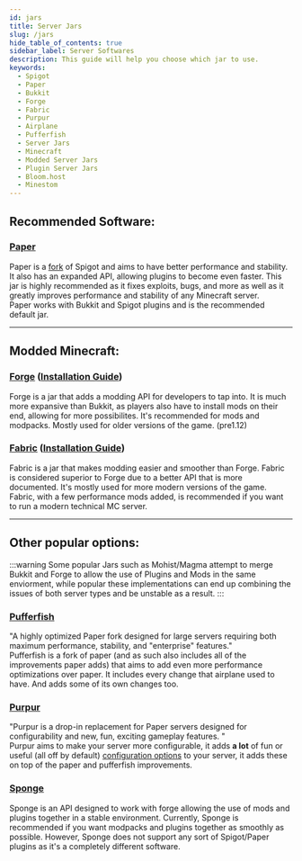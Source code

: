 ```yaml
---
id: jars
title: Server Jars
slug: /jars
hide_table_of_contents: true
sidebar_label: Server Softwares
description: This guide will help you choose which jar to use.
keywords:
  - Spigot
  - Paper
  - Bukkit
  - Forge
  - Fabric
  - Purpur
  - Airplane
  - Pufferfish
  - Server Jars
  - Minecraft
  - Modded Server Jars
  - Plugin Server Jars
  - Bloom.host
  - Minestom 
---
```


## Recommended Software:

 ### [Paper](https://papermc.io/)
 Paper is a [fork](https://en.wikipedia.org/wiki/Fork_(software_development)) of Spigot and aims to have better performance and stability. It also has an expanded API, allowing plugins to become even faster. This jar is highly recommended as it fixes exploits, bugs, and more as well as it greatly improves performance and stability of any Minecraft server.  
 Paper works with Bukkit and Spigot plugins and is the recommended default jar.

---

## Modded Minecraft:
### [Forge](https://files.minecraftforge.net/) ([Installation Guide](forge-setup))
Forge is a jar that adds a modding API for developers to tap into. It is much more expansive than Bukkit, as players also have to install mods on their end, allowing for more possibilites. It's recommended for mods and modpacks. Mostly used for older versions of the game. (pre1.12)


 
### [Fabric](https://fabricmc.net/) ([Installation Guide](fabric-setup))
Fabric is a jar that makes modding easier and smoother than Forge. Fabric is considered superior to Forge due to a better API that is more documented. It's mostly used for more modern versions of the game.   
Fabric, with a few performance mods added, is recommended if you want to run a modern technical MC server.

---

## Other popular options: 

:::warning
Some popular Jars such as Mohist/Magma attempt to merge Bukkit and Forge to allow the use of Plugins and Mods in the same enviorment, while popular these implementations can end up combining the issues of both server types and be unstable as a result.
:::

### [Pufferfish](https://github.com/pufferfish-gg/Pufferfish)
"A highly optimized Paper fork designed for large servers requiring both maximum performance, stability, and "enterprise" features."  
Pufferfish is a fork of paper (and as such also includes all of the improvements paper adds) that aims to add even more performance optimizations over paper. It includes every change that airplane used to have. And adds some of its own changes too.



### [Purpur](https://purpurmc.org/)
"Purpur is a drop-in replacement for Paper servers designed for configurability and new, fun, exciting gameplay features.
"  
Purpur aims to make your server more configurable, it adds **a lot** of fun or useful (all off by default) [configuration options](https://purpurmc.org/docs/Configuration/) to your server, it adds these on top of the paper and pufferfish improvements.



### [Sponge](https://www.spongepowered.org/)
 Sponge is an API designed to work with forge allowing the use of mods and plugins together in a stable environment. Currently, Sponge is recommended if you want modpacks and plugins together as smoothly as possible. However, Sponge does not support any sort of Spigot/Paper plugins as it's a completely different software.

